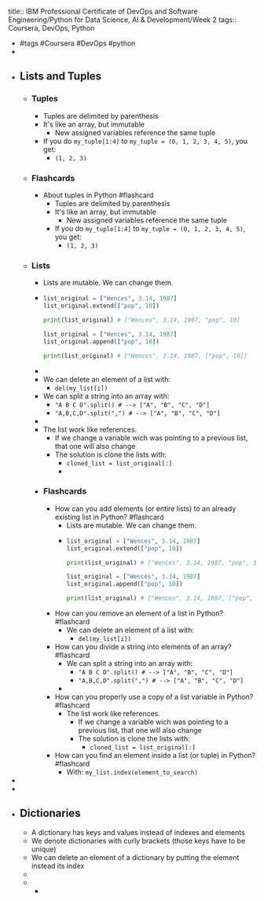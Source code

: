 title:: IBM Professional Certificate of DevOps and Software Engineering/Python for Data Science, AI & Development/Week 2
tags:: Coursera, DevOps, Python

- #tags #Coursera #DevOps #python
-
- ## Lists and Tuples
	- ### Tuples
		- Tuples are delimited by parenthesis
		- It's like an array, but immutable
			- New assigned variables reference the same tuple
		- If you do `my_tuple[1:4]` to `my_tuple = (0, 1, 2, 3, 4, 5)`, you get:
			- `(1, 2, 3)`
	- ### Flashcards
		- About tuples in Python #flashcard
			- Tuples are delimited by parenthesis
			- It's like an array, but immutable
				- New assigned variables reference the same tuple
			- If you do `my_tuple[1:4]` to `my_tuple = (0, 1, 2, 3, 4, 5)`, you get:
				- `(1, 2, 3)`
	- ### Lists
		- Lists are mutable. We can change them.
		- ```python
		  list_original = ["Wences", 3.14, 1987]
		  list_original.extend(["pop", 10])
		  
		  print(list_original) # ["Wences", 3.14, 1987, "pop", 10]
		  
		  list_original = ["Wences", 3.14, 1987]
		  list_original.append(["pop", 10])
		  
		  print(list_original) # ["Wences", 3.14, 1987, ["pop", 10]]
		  ```
		-
		- We can delete an element of a list with:
			- `del(my_list[i])`
		- We can split a string into an array with:
			- `"A B C D".split() # --> ["A", "B", "C", "D"]`
			- `"A,B,C,D".split(",") # --> ["A", "B", "C", "D"]`
		-
		- The list work like references.
			- If we change a variable wich was pointing to a previous list, that one will also change
			- The solution is clone the lists with:
				- `cloned_list = list_original[:]`
				-
		- ### Flashcards
			- How can you add elements (or entire lists) to an already existing list in Python? #flashcard
				- Lists are mutable. We can change them.
				- ```python
				  list_original = ["Wences", 3.14, 1987]
				  list_original.extend(["pop", 10])
				  
				  print(list_original) # ["Wences", 3.14, 1987, "pop", 10]
				  
				  list_original = ["Wences", 3.14, 1987]
				  list_original.append(["pop", 10])
				  
				  print(list_original) # ["Wences", 3.14, 1987, ["pop", 10]]
				  ```
			- How can you remove an element of a list in Python? #flashcard
				- We can delete an element of a list with:
					- `del(my_list[i])`
			- How can you divide a string into elements of an array? #flashcard
				- We can split a string into an array with:
					- `"A B C D".split() # --> ["A", "B", "C", "D"]`
					- `"A,B,C,D".split(",") # --> ["A", "B", "C", "D"]`
				-
			- How can you properly use a copy of a list variable in Python? #flashcard
				- The list work like references.
					- If we change a variable wich was pointing to a previous list, that one will also change
					- The solution is clone the lists with:
						- `cloned_list = list_original[:]`
			- How can you find an element inside a list (or tuple) in Python? #flashcard
				- With: `my_list.index(element_to_search)`
-
-
- ## Dictionaries
	- A dictionary has keys and values instead of indexes and elements
	- We denote dictionaries with curly brackets (those keys have to be unique)
	- We can delete an element of a dictionary by putting the element instead its index
	-
	-
		-